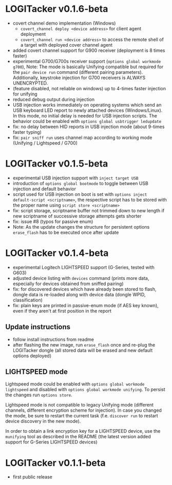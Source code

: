 # LOGITacker v0.1.6-beta

- covert channel demo implementation (Windows)
    - `covert_channel deploy <device address>` for client agent deployment
    - `covert_channel run <device address>` to access the remote shell of a target with deployed cover channel agent
- added covert channel support for G900 receiver (deployment is 8 times faster)     
- experimental G700/G700s receiver support (`options global workmode g700`), Note: The mode is basically Unifying 
compatible but required for the `pair device run` command (different pairing parameters). Additionally, keystroke 
injection for G700 receivers is ALWAYS UNENCRYPTED.
- (feature disabled, not reliable on windows) up to 4-times faster injection for unifying
- reduced debug output during injection
- USB injection works immediately on operating systems which send an USB keyboard LED report to newly attached
devices (Windows/Linux). In this mode, no initial delay is needed for USB injection scripts. The behavior could be
enabled with `options global usbtrigger ledupdate`
- fix: no delay between HID reports in USB injection mode (about 9-times faster typing)
- fix: `pair sniff run` uses channel map according to working mode (Unifying / Lightspeed / G700)

# LOGITacker v0.1.5-beta

- experimental USB injection support with `inject target USB`
- introduction of `options global bootmode` to toggle between USB injection and default behavior
- script used for USB injection on boot is set with `options inject default-script <scriptname>`, the respective script
has to be stored with the proper name using `script store <scriptname>`
- fix: script storage, scriptname buffer not trimmed down to new length if new scriptname of successive storage attempts 
gets shorter
- fix: issue #8 (typos for passive enum)
- Note: As the update changes the structure for persistent options `erase_flash` has to be executed once after update

# LOGITacker v0.1.4-beta

- experimental Logitech LIGHTSPEED support (G-Series, tested with G603)
- adjusted device listing with `devices` command (prints more data, especially for devices obtained from sniffed pairing)
- fix: for discovered devices which have already been stored to flash, dongle data is re-loaded along with device data 
(dongle WPID, classification)
- fix: plain keys are printed in passive-enum mode (if AES key known), even if they aren't at first position in the report

## Update instructions

- follow install instructions from readme
- after flashing the new image, run `erase_flash` once and re-plug the LOGITacker dongle (all stored data will be erased
and new default options deployed)

## LIGHTSPEED mode

Lightspeed mode could be enabled with `options global workmode lightspeed` and disabled with 
`options global workmode unifying`. To persist the changes run `options store`.

Lightspeed mode is not compatible to legacy Unifying mode (different channels, different encryption scheme
for injection). In case you changed the mode, be sure to restart the current task (f.e. `discover run` to
restart device discovery in the new mode).

In order to obtain a link encryption key for a LIGHTSPEED device, use the `munifying` tool as described in the 
README (the latest version added support for G-Series LIGHTSPEED devices) 

# LOGITacker v0.1.1-beta

- first public release

